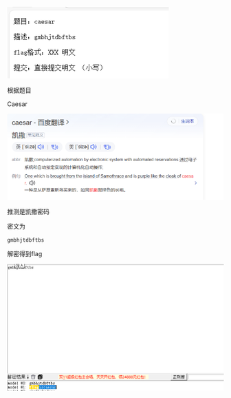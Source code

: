 ![image-20250327205540352](./assets/image-20250327205540352.png)

根据题目

Caesar

![image-20250327205543332](./assets/image-20250327205543332.png)

推测是凯撒密码

密文为

```
gmbhjtdbftbs
```

解密得到flag

![image-20250327205552853](./assets/image-20250327205552853.png)